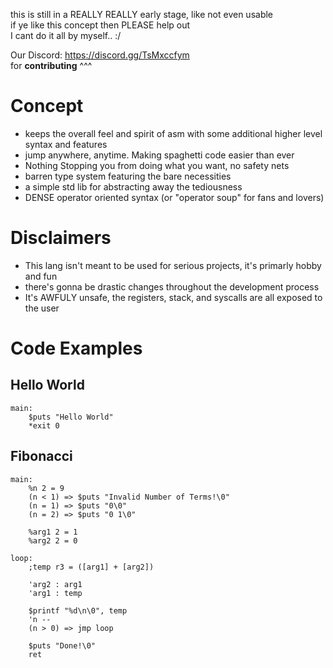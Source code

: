 this is still in a REALLY REALLY early stage, like not even usable  
if ye like this concept then PLEASE help out  
I cant do it all by myself.. :/  

Our Discord: https://discord.gg/TsMxccfym  
for **contributing** ^^^


# Concept
- keeps the overall feel and spirit of asm with some additional higher level syntax and features 
- jump anywhere, anytime. Making spaghetti code easier than ever
- Nothing Stopping you from doing what you want, no safety nets
- barren type system featuring the bare necessities
- a simple std lib for abstracting away the tediousness
- DENSE operator oriented syntax (or "operator soup" for fans and lovers)

# Disclaimers
- This lang isn't meant to be used for serious projects, it's primarly hobby and fun
- there's gonna be drastic changes throughout the development process
- It's AWFULY unsafe, the registers, stack, and syscalls are all exposed to the user

# Code Examples

## Hello World
```
main:
    $puts "Hello World"
    *exit 0
```

## Fibonacci
```
main:
    %n 2 = 9
    (n < 1) => $puts "Invalid Number of Terms!\0"
    (n = 1) => $puts "0\0"
    (n = 2) => $puts "0 1\0"

    %arg1 2 = 1
    %arg2 2 = 0

loop:
    ;temp r3 = ([arg1] + [arg2])

    'arg2 : arg1
    'arg1 : temp

    $printf "%d\n\0", temp 
    'n --
    (n > 0) => jmp loop

    $puts "Done!\0"
    ret
```

